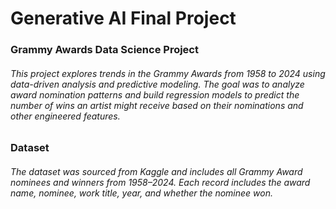 # Generative AI Final Project

### Grammy Awards Data Science Project
###### This project explores trends in the Grammy Awards from 1958 to 2024 using data-driven analysis and predictive modeling. The goal was to analyze award nomination patterns and build regression models to predict the number of wins an artist might receive based on their nominations and other engineered features.

### Dataset
###### The dataset was sourced from Kaggle and includes all Grammy Award nominees and winners from 1958–2024. Each record includes the award name, nominee, work title, year, and whether the nominee won.
